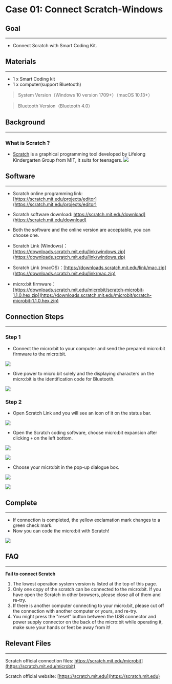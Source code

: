 # Case 01: Connect Scratch-Windows

## Goal
---
- Connect Scratch with Smart Coding Kit.

## Materials 
---

- 1 x Smart Coding kit 
- 1 x computer(support Bluetooth)
> System Version（Windows 10 version 1709+）（macOS 10.13+）

> 
> Bluetooth Version（Bluetooth 4.0）

## Background
---

### What is Scratch ? 

- [Scratch](https://baike.baidu.com/item/Scratch/15493636?fr=aladdin) is a graphical programming tool developed by Lifelong Kindergarten Group from MIT, it suits for teenagers. 
![](https://gss1.bdstatic.com/-vo3dSag_xI4khGkpoWK1HF6hhy/baike/c0%3Dbaike80%2C5%2C5%2C80%2C26/sign=df7338639f8fa0ec6bca6c5f47fe328b/2cf5e0fe9925bc31e1c3fbc850df8db1ca1370c0.jpg)


## Software
---

- Scratch online programming link: [https://scratch.mit.edu/projects/editor](https://scratch.mit.edu/projects/editor)

- Scratch software download: https://scratch.mit.edu/download](https://scratch.mit.edu/download)

- Both the software and the online version are acceptable, you can choose one. 

- Scratch Link (Windows)：[https://downloads.scratch.mit.edu/link/windows.zip](https://downloads.scratch.mit.edu/link/windows.zip)

- Scratch Link (macOS)：[https://downloads.scratch.mit.edu/link/mac.zip](https://downloads.scratch.mit.edu/link/mac.zip)

- micro:bit firmware：[https://downloads.scratch.mit.edu/microbit/scratch-microbit-1.1.0.hex.zip](https://downloads.scratch.mit.edu/microbit/scratch-microbit-1.1.0.hex.zip)

## Connection Steps
---
### Step 1

- Connect the micro:bit to your computer and send the prepared micro:bit firmware to the micro:bit.

![](./images/case_01_01.gif)

- Give power to micro:bit solely and the displaying characters on the micro:bit is the identification code for Bluetooth.

![](./images/case_01_02.gif)


### Step 2

- Open Scratch Link and you will see an icon of it on the status bar. 

![](./images/case_01_03.png)

- Open the Scratch coding software, choose micro:bit expansion after clicking `+`  on the left bottom.

![](./images/case_01_04.png)

![](./images/case_01_07.png)

- Choose your micro:bit in the pop-up dialogue box. 

![](./images/case_01_05.png)

![](./images/case_01_06.png)

## Complete
---
- If connection is completed, the yellow exclamation mark changes to a green check mark.
- Now you can code the micro:bit with Scratch! 

![](./images/case_01_08.png)

## FAQ
---
**Fail to connect Scratch**

1. The lowest operation system version is listed at the top of this page.
2. Only one copy of the scratch can be connected to the micro:bit. If you have open the Scratch in other browsers, please close all of them and re-try. 
3. If there is another computer connecting to your micro:bit, please cut off the connection with another computer or yours, and re-try.
4. You might press the "reset" button between the USB connector and power supply connector on the back of the micro:bit while operating it, make sure your hands or feet be away from it!

## Relevant Files
---
Scratch official connection files: https://scratch.mit.edu/microbit](https://scratch.mit.edu/microbit)

Scratch official website: [https://scratch.mit.edu](https://scratch.mit.edu)

